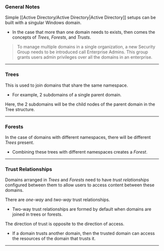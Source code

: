 ### General Notes

Simple [[Active Directory/Active Directory|Active Directory]] setups can be built with a singular Windows domain.

- In the case that more than one domain needs to exists, then comes the concepts of _Trees_, _Forests_, and _Trusts_.

> To manage multiple domains in a single organization, a new Security Group needs to be introduced call Enterprise Admins. This group grants users admin privileges over all the domains in an enterprise.

---

### Trees

This is used to join domains that share the same namespace.

- For example, 2 subdomains of a single parent domain.

Here, the 2 subdomains will be the child nodes of the parent domain in the Tree structure.

---

### Forests

In the case of domains with different namespaces, there will be different _Trees_ present.

- Combining these trees with different namespaces creates a _Forest_.

---

### Trust Relationships

Domains arranged in _Trees_ and _Forests_ need to have _trust relationships_ configured between them to allow users to access content between these domains.

There are _one-way_ and _two-way_ trust relationships.

- Two-way trust relationships are formed by default when domains are joined in trees or forests.

The direction of trust is opposite to the direction of access.

- If a domain trusts another domain, then the trusted domain can access the resources of the domain that trusts it.

---